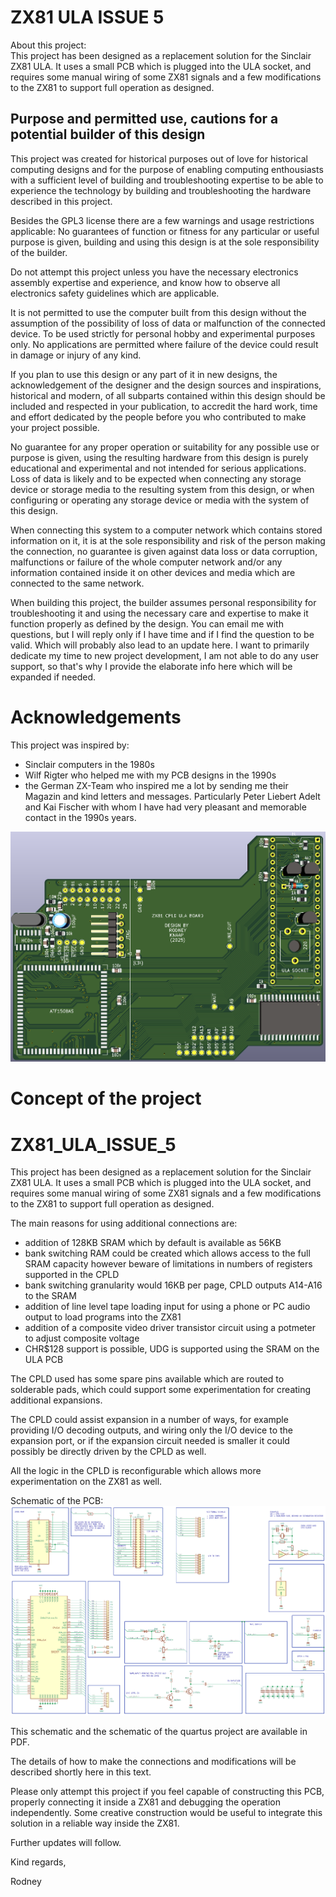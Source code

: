 # ZX81 ULA ISSUE 5  
About this project:  
This project has been designed as a replacement solution for the Sinclair ZX81 ULA.
It uses a small PCB which is plugged into the ULA socket, and requires some manual wiring of some ZX81 signals and a few modifications to the ZX81 to support full operation as designed.  

## Purpose and permitted use, cautions for a potential builder of this design
This project was created for historical purposes out of love for historical computing designs and for the purpose of enabling computing enthousiasts with a sufficient level of building and troubleshooting expertise to be able to experience the technology by building and troubleshooting the hardware described in this project.

Besides the GPL3 license there are a few warnings and usage restrictions applicable:
No guarantees of function or fitness for any particular or useful purpose is given, building and using this design is at the sole responsibility of the builder.

Do not attempt this project unless you have the necessary electronics assembly expertise and experience, and know how to observe all electronics safety guidelines which are applicable.

It is not permitted to use the computer built from this design without the assumption of the possibility of loss of data or malfunction of the connected device. To be used strictly for personal hobby and experimental purposes only. No applications are permitted where failure of the device could result in damage or injury of any kind.

If you plan to use this design or any part of it in new designs, the acknowledgement of the designer and the design sources and inspirations, historical and modern, of all subparts contained within this design should be included and respected in your publication, to accredit the hard work, time and effort dedicated by the people before you who contributed to make your project possible.

No guarantee for any proper operation or suitability for any possible use or purpose is given, using the resulting hardware from this design is purely educational and experimental and not intended for serious applications. Loss of data is likely and to be expected when connecting any storage device or storage media to the resulting system from this design, or when configuring or operating any storage device or media with the system of this design.

When connecting this system to a computer network which contains stored information on it, it is at the sole responsibility and risk of the person making the connection, no guarantee is given against data loss or data corruption, malfunctions or failure of the whole computer network and/or any information contained inside it on other devices and media which are connected to the same network.

When building this project, the builder assumes personal responsibility for troubleshooting it and using the necessary care and expertise to make it function properly as defined by the design. You can email me with questions, but I will reply only if I have time and if I find the question to be valid. Which will probably also lead to an update here. I want to primarily dedicate my time to new project development, I am not able to do any user support, so that's why I provide the elaborate info here which will be expanded if needed.

# Acknowledgements

This project was inspired by:
- Sinclair computers in the 1980s
- Wilf Rigter who helped me with my PCB designs in the 1990s
- the German ZX-Team who inspired me a lot by sending me their Magazin and kind letters and messages. Particularly Peter Liebert Adelt and Kai Fischer with whom I have had very pleasant and memorable contact in the 1990s years.

![A picture of the ULA PCB](ZX81_Issue5_ULA_PCB_IMAGE1.png)  

# Concept of the project
# ZX81_ULA_ISSUE_5

This project has been designed as a replacement solution for the Sinclair ZX81 ULA.
It uses a small PCB which is plugged into the ULA socket, and requires some manual wiring of some ZX81 signals and a few modifications to the ZX81 to support full operation as designed.

The main reasons for using additional connections are:
- addition of 128KB SRAM which by default is available as 56KB
- bank switching RAM could be created which allows access to the full SRAM capacity however beware of limitations in numbers of registers supported in the CPLD
- bank switching granularity would 16KB per page, CPLD outputs A14-A16 to the SRAM
- addition of line level tape loading input for using a phone or PC audio output to load programs into the ZX81
- addition of a composite video driver transistor circuit using a potmeter to adjust composite voltage
- CHR$128 support is possible, UDG is supported using the SRAM on the ULA PCB

The CPLD used has some spare pins available which are routed to solderable pads, which could support some experimentation for creating additional expansions. 

The CPLD could assist expansion in a number of ways, for example providing I/O decoding outputs, and wiring only the I/O device to the expansion port, or if the expansion circuit needed is smaller it could possibly be directly driven by the CPLD as well.

All the logic in the CPLD is reconfigurable which allows more experimentation on the ZX81 as well.  

Schematic of the PCB:
![Bitmap schematic of the ULA PCB](ZX81_Issue5_ULA_Schematic1.gif)

This schematic and the schematic of the quartus project are available in PDF. 

The details of how to make the connections and modifications will be described shortly here in this text.

Please only attempt this project if you feel capable of constructing this PCB, properly connecting it inside a ZX81 and debugging the operation independently.
Some creative construction would be useful to integrate this solution in a reliable way inside the ZX81.

Further updates will follow.

Kind regards,

Rodney


